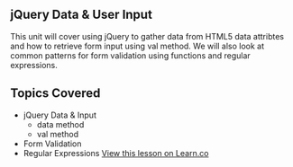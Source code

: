 

## jQuery Data & User Input

This unit will cover using jQuery to gather data from HTML5 data attribtes and how to retrieve form input using val method. We will also look at common patterns for form validation using functions and regular expressions.

## Topics Covered

- jQuery Data & Input
  - data method
  - val method
- Form Validation
- Regular Expressions
<a href='https://learn.co/lessons/fe-jquery-data-and-input-intro' data-visibility='hidden'>View this lesson on Learn.co</a>
